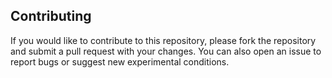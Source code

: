 ## Contributing
If you would like to contribute to this repository, please fork the repository and submit a pull request with your changes. You can also open an issue to report bugs or suggest new experimental conditions.